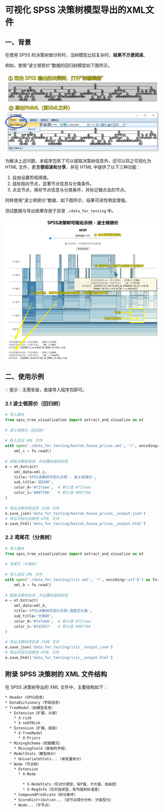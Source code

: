 # 可视化 SPSS 决策树模型导出的XML文件

## 一、背景

在使用 SPSS 的决策树做分析时，当树模型比较复杂时，**结果不方便阅读**。

例如，使用“波士顿房价”数据的回归树模型如下图所示。

<img src="data_for_testing/boston_house_prices__spss_export_xml_example.png" alt="boston_house_prices__spss_export_xml_example" style="zoom:50%;" />

为解决上述问题，本程序包除了可以提取决策树信息外，还可以将之可视化为 HTML 文件，更**方便阅读和分享**，并在 HTML 中提供了以下三种功能：

1. 自由设置剪枝阈值。
2. 鼠标指向节点，显著节点信息与分类条件。
3. 点击节点，保存节点信息与分类条件，并标记被点击的节点。

同样使用“波士顿房价”数据，如下图所示，结果可读性明显增强。

测试数据与导出结果存放于目录 `./data_for_testing` 中。

<img src="data_for_testing/boston_house_prices__spss_export_html_example.png" alt="boston_house_prices__spss_export_html_example" style="zoom:50%;" />

## 二、使用示例

💡 提示：无需安装，直接导入程序包即可。

### 2.1 波士顿房价（回归树）

```python
# 导入模块
from spss_tree_visualization import extract_and_visualize as et

# 波士顿房价（回归树）

# 导入测试 XML 文件
with open('./data_for_testing/boston_house_prices.xml', 'r', encoding='utf-8') as fo:
    xml_c = fo.read()

# 提取决策树信息，并设置标题和颜色
e = et.Extract(
    xml_data=xml_c,
    title='SPSS决策树可视化示例 - 波士顿房价',
    sub_title='回归树',
    color_0='#f1faee',  # 默认值 #f1faee
    color_1='#0077b6'   # 默认值 #0077b6
)

# 导出决策树信息至 JSON 文件
e.save_json('data_for_testing/boston_house_prices__output.json')
# 导出可视化结果至 HTML 文件
e.save_html('data_for_testing/boston_house_prices__output.html')
```

### 2.2 鸢尾花（分类树）

```python
# 导入模块
from spss_tree_visualization import extract_and_visualize as et

# 鸢尾花（分类树）

# 导入测试 XML 文件
with open('./data_for_testing/iris.xml', 'r', encoding='utf-8') as fo:
    xml_b = fo.read()

# 提取决策树信息，并设置标题和颜色
e = et.Extract(
    xml_data=xml_b,
    title='SPSS决策树可视化示例-鸢尾花分类',
    sub_title='分类树',
    color_0='#fefae0',  # 默认值 #f1faee
    color_1='#1d3557'   # 默认值 #0077b6
)

# 导出决策树信息至 JSON 文件
e.save_json('data_for_testing/iris__output.json')
# 导出可视化结果至 HTML 文件
e.save_html('data_for_testing/iris__output.html')
```

## 附录 SPSS 决策树的 XML 文件结构

在 SPSS 决策树导出的 XML 文件中，主要结构如下：

```
* Header（SPSS信息）
* DataDictionary（字段信息）
* TreeModel（树模型信息）
  * Extension（扩展，头部）
    * X-risk
    * X-seOfRisk
  * Extension（扩展，尾部）
    * X-TreeModel
      * X-Priors
  * MiningSchema（挖掘概况）
    * MiningField（使用的字段）
  * ModelStats（模型统计）
    * UnivariateStats...（单变量统计）
  * Node（节点树）
    * Extension
      * X-Node

        * X-NodeStats（仅对分类型，有P值、卡方值、自由度）
        * X-RegInfo（仅对连续型，有均值和标准差）
    * CompoundPredicate（拆分条件）
    * ScoreDistribution...（该节点得分分布：分类型为）
    * Node...（子节点）
```

